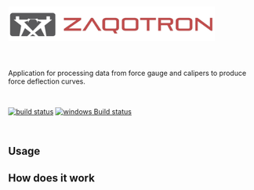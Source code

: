 
<a href="https://github.com/feross/standard"><img src="https://raw.githubusercontent.com/hickmanz/zaqotron/master/logo/zaqotron-logo.png" alt="Standard JavaScript" height="70"></a>
=================
<br>

Application for processing data from force gauge and calipers to produce force deflection curves.

<br>

[![build status](https://api.travis-ci.org/hickmanz/makeworking.svg?branch=master)](https://travis-ci.org/hickmanz/makeworking.svg?branch=master)
[![windows Build status](https://img.shields.io/appveyor/ci/jprichardson/node-fs-extra/master.svg?label=windows%20build)](https://ci.appveyor.com/project/jprichardson/node-fs-extra/branch/master)

<br>

Usage
----



How does it work
----
